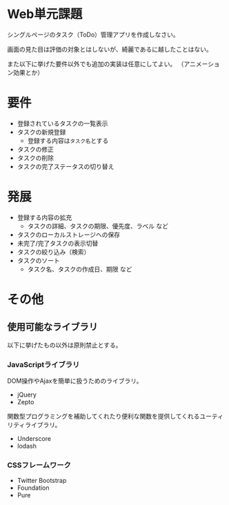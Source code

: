 # Web単元課題
シングルページのタスク（ToDo）管理アプリを作成しなさい。

画面の見た目は評価の対象とはしないが、綺麗であるに越したことはない。

また以下に挙げた要件以外でも追加の実装は任意にしてよい。
（アニメーション効果とか）

# 要件
* 登録されているタスクの一覧表示
* タスクの新規登録
  * 登録する内容は`タスク名`とする
* タスクの修正
* タスクの削除
* タスクの完了ステータスの切り替え

# 発展
* 登録する内容の拡充
  * タスクの詳細、タスクの期限、優先度、ラベル など
* タスクのローカルストレージへの保存
* 未完了/完了タスクの表示切替
* タスクの絞り込み（検索）
* タスクのソート
  * タスク名、タスクの作成日、期限 など

# その他

## 使用可能なライブラリ
以下に挙げたもの以外は原則禁止とする。

### JavaScriptライブラリ
DOM操作やAjaxを簡単に扱うためのライブラリ。

* jQuery
* Zepto

関数型プログラミングを補助してくれたり便利な関数を提供してくれるユーティリティライブラリ。

* Underscore
* lodash

### CSSフレームワーク
* Twitter Bootstrap
* Foundation
* Pure
